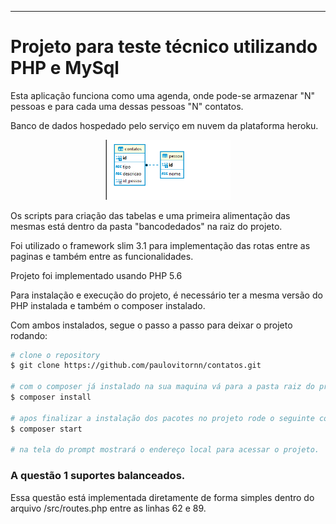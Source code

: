 
----------------------------------------------
# Projeto para teste técnico utilizando PHP e MySql

Esta aplicação funciona como uma agenda, onde pode-se armazenar "N" pessoas e para cada uma dessas pessoas "N" contatos.

Banco de dados hospedado pelo serviço em nuvem da plataforma heroku.

<p align="center">
  <img src="bd_contato_modelo_relacional.png" alt="doc" width="200"/>
</p>

Os scripts para criação das tabelas e uma primeira alimentação das mesmas está dentro da pasta "bancodedados" na raiz do projeto.

Foi utilizado o framework slim 3.1 para implementação das rotas entre as paginas e também entre as funcionalidades.

Projeto foi implementado usando PHP 5.6

Para instalação e execução do projeto, é necessário ter a mesma versão do PHP instalada e também o composer instalado.

Com ambos instalados, segue o passo a passo para deixar o projeto rodando:

```bash
# clone o repository
$ git clone https://github.com/paulovitornn/contatos.git

# com o composer já instalado na sua maquina vá para a pasta raiz do projeto e execute (pelo prompt)
$ composer install

# apos finalizar a instalação dos pacotes no projeto rode o seguinte comando (pelo prompt)
$ composer start

# na tela do prompt mostrará o endereço local para acessar o projeto.
```

### A questão 1 suportes balanceados.
Essa questão está implementada diretamente de forma simples dentro do arquivo /src/routes.php entre as linhas 62 e 89.




